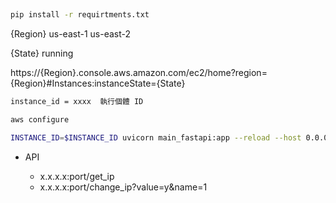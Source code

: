 ## 

```bash
pip install -r requirtments.txt
```

{Region} us-east-1 us-east-2

{State} running 

https://{Region}.console.aws.amazon.com/ec2/home?region={Region}#Instances:instanceState={State}

```bash
instance_id = xxxx  執行個體 ID
```

```bash
aws configure
```

```bash 
INSTANCE_ID=$INSTANCE_ID uvicorn main_fastapi:app --reload --host 0.0.0.0
```

- API 

    - x.x.x.x:port/get_ip
    - x.x.x.x:port/change_ip?value=y&name=1